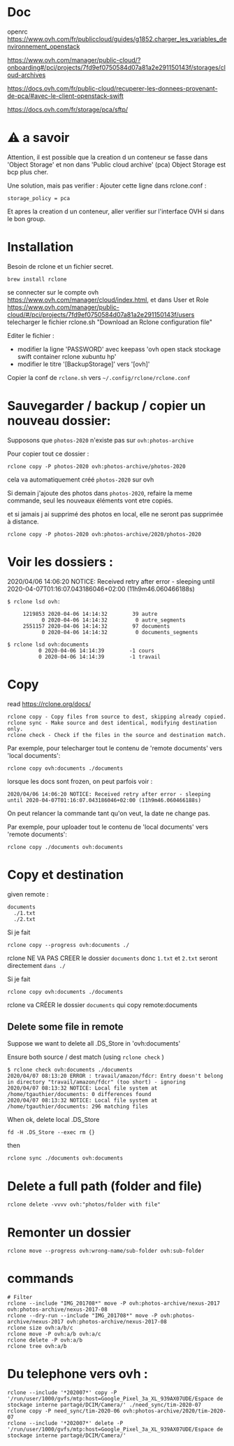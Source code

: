 # Doc

openrc https://www.ovh.com/fr/publiccloud/guides/g1852.charger_les_variables_denvironnement_openstack

https://www.ovh.com/manager/public-cloud/?onboarding#/pci/projects/7fd9ef0750584d07a81a2e291150143f/storages/cloud-archives

https://docs.ovh.com/fr/public-cloud/recuperer-les-donnees-provenant-de-pca/#avec-le-client-openstack-swift

https://docs.ovh.com/fr/storage/pca/sftp/

# :warning: a savoir

Attention, il est possible que la creation d un conteneur se fasse dans 'Object Storage' et non
dans 'Public cloud archive' (pca)
Object Storage est bcp plus cher.

Une solution, mais pas verifier :
Ajouter cette ligne dans rclone.conf :

```
storage_policy = pca
```

Et apres la creation d un conteneur, aller verifier sur l'interface OVH si dans le bon group.

# Installation

Besoin de rclone et un fichier secret.

```
brew install rclone
```

se connecter sur le compte ovh https://www.ovh.com/manager/cloud/index.html, et
dans User et Role https://www.ovh.com/manager/public-cloud/#/pci/projects/7fd9ef0750584d07a81a2e291150143f/users
telecharger le fichier rclone.sh "Download an Rclone configuration file"

Editer le fichier :

- modifier la ligne 'PASSWORD' avec keepass 'ovh open stack stockage swift container rclone xubuntu hp'
- modifier le titre '[BackupStorage]' vers '[ovh]'

Copier la conf de `rclone.sh` vers `~/.config/rclone/rclone.conf`

# Sauvegarder / backup / copier un nouveau dossier:

Supposons que `photos-2020` n'existe pas sur `ovh:photos-archive`

Pour copier tout ce dossier :

```
rclone copy -P photos-2020 ovh:photos-archive/photos-2020
```

cela va automatiquement créé `photos-2020` sur ovh

Si demain j'ajoute des photos dans `photos-2020`, refaire la meme commande, seul les nouveaux éléments vont etre copiés.

et si jamais j ai supprimé des photos en local, elle ne seront pas supprimée à distance.

```
rclone copy -P photos-2020 ovh:photos-archive/2020/photos-2020
```


# Voir les dossiers :

2020/04/06 14:06:20 NOTICE: Received retry after error - sleeping until 2020-04-07T01:16:07.043186046+02:00 (11h9m46.060466188s)

```
$ rclone lsd ovh:

     1219853 2020-04-06 14:14:32        39 autre
           0 2020-04-06 14:14:32         0 autre_segments
     2551157 2020-04-06 14:14:32        97 documents
           0 2020-04-06 14:14:32         0 documents_segments
 ```


 ```
$ rclone lsd ovh:documents
           0 2020-04-06 14:14:39        -1 cours
           0 2020-04-06 14:14:39        -1 travail
 ```



# Copy

read https://rclone.org/docs/

```
rclone copy - Copy files from source to dest, skipping already copied.
rclone sync - Make source and dest identical, modifying destination only.
rclone check - Check if the files in the source and destination match.
```

Par exemple, pour telecharger tout le contenu de 'remote documents' vers 'local documents':

```
rclone copy ovh:documents ./documents
```

lorsque les docs sont frozen, on peut parfois voir :
```
2020/04/06 14:06:20 NOTICE: Received retry after error - sleeping until 2020-04-07T01:16:07.043186046+02:00 (11h9m46.060466188s)
```

On peut relancer la commande tant qu'on veut, la date ne change pas.


Par exemple, pour uploader tout le contenu de 'local documents' vers 'remote documents':

```
rclone copy ./documents ovh:documents
```

# Copy et destination

given remote :
```
documents
  ./1.txt
  ./2.txt
```

Si je fait

```
rclone copy --progress ovh:documents ./
```

rclone NE VA PAS CREER le dossier `documents` donc `1.txt` et `2.txt` seront directement `dans ./`

Si je fait

```
rclone copy ovh:documents ./documents
```

rclone va CRÉER le dossier `documents` qui copy remote:documents

## Delete some file in remote

Suppose we want to delete all .DS_Store in 'ovh:documents'

Ensure both source / dest match (using `rclone check` )

```
$ rclone check ovh:documents ./documents
2020/04/07 08:13:20 ERROR : travail/amazon/fdcr: Entry doesn't belong in directory "travail/amazon/fdcr" (too short) - ignoring
2020/04/07 08:13:32 NOTICE: Local file system at /home/tgauthier/documents: 0 differences found
2020/04/07 08:13:32 NOTICE: Local file system at /home/tgauthier/documents: 296 matching files
```


When ok, delete local .DS_Store
```
fd -H .DS_Store --exec rm {}
```


then

```
rclone sync ./documents ovh:documents
```

# Delete a full path (folder and file)

```
rclone delete -vvvv ovh:"photos/folder with file"
```

# Remonter un dossier

```
rclone move --progress ovh:wrong-name/sub-folder ovh:sub-folder
```

# commands

```
# Filter
rclone --include "IMG_201708*" move -P ovh:photos-archive/nexus-2017 ovh:photos-archive/nexus-2017-08
rclone --dry-run --include "IMG_201708*" move -P ovh:photos-archive/nexus-2017 ovh:photos-archive/nexus-2017-08
rclone size ovh:a/b/c
rclone move -P ovh:a/b ovh:a/c
rclone delete -P ovh:a/b
rclone tree ovh:a/b
```

# Du telephone vers ovh :

```
rclone --include '*202007*' copy -P '/run/user/1000/gvfs/mtp:host=Google_Pixel_3a_XL_939AX07UDE/Espace de stockage interne partagé/DCIM/Camera/' ./need_sync/tim-2020-07
rclone copy -P need_sync/tim-2020-06 ovh:photos-archive/2020/tim-2020-07
rclone --include '*202007*' delete -P '/run/user/1000/gvfs/mtp:host=Google_Pixel_3a_XL_939AX07UDE/Espace de stockage interne partagé/DCIM/Camera/'
```
